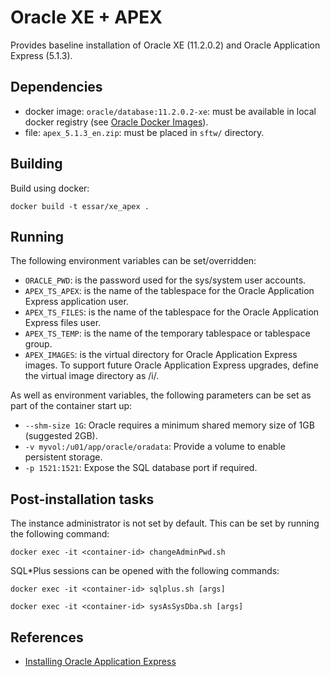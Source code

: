 # Oracle XE + APEX
Provides baseline installation of Oracle XE (11.2.0.2) and Oracle Application Express (5.1.3).

## Dependencies

- docker image: `oracle/database:11.2.0.2-xe`: must be available in local docker registry (see [Oracle Docker Images](https://github.com/oracle/docker-images)).
- file: `apex_5.1.3_en.zip`: must be placed in `sftw/` directory.

## Building

Build using docker:
```
docker build -t essar/xe_apex .
```

## Running

The following environment variables can be set/overridden:

- `ORACLE_PWD`: is the password used for the sys/system user accounts.
- `APEX_TS_APEX`: is the name of the tablespace for the Oracle Application Express application user.
- `APEX_TS_FILES`: is the name of the tablespace for the Oracle Application Express files user.
- `APEX_TS_TEMP`: is the name of the temporary tablespace or tablespace group.
- `APEX_IMAGES`: is the virtual directory for Oracle Application Express images. To support future Oracle Application Express upgrades, define the virtual image directory as /i/.

As well as environment variables, the following parameters can be set as part of the container start up:
- `--shm-size 1G`: Oracle requires a minimum shared memory size of 1GB (suggested 2GB).
- `-v myvol:/u01/app/oracle/oradata`: Provide a volume to enable persistent storage.
- `-p 1521:1521`: Expose the SQL database port if required.

## Post-installation tasks

The instance administrator is not set by default. This can be set by running the following command:
```
docker exec -it <container-id> changeAdminPwd.sh
```

SQL*Plus sessions can be opened with the following commands:
```
docker exec -it <container-id> sqlplus.sh [args]
```
```
docker exec -it <container-id> sysAsSysDba.sh [args]
```

## References

- [Installing Oracle Application Express](https://docs.oracle.com/cd/E59726_01/install.50/e39144/http_server.htm#HTMIG29382)
